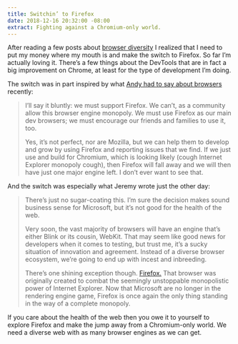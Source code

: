 ```yaml
---
title: Switchin’ to Firefox
date: 2018-12-16 20:32:00 -08:00
extract: Fighting against a Chromium-only world.
---
```


After reading a few posts about [browser diversity](https://css-tricks.com/browser-diversity-commentary-regarding-the-edge-news/) I realized that I need to put my money where my mouth is and make the switch to Firefox. So far I’m actually loving it. There’s a few things about the DevTools that are in fact a big improvement on Chrome, at least for the type of development I’m doing.

The switch was in part inspired by what [Andy had to say about browsers](https://andy-bell.design/wrote/browser-diversity/) recently:

> I’ll say it bluntly: we must support Firefox. We can’t, as a community allow this browser engine monopoly. We must use Firefox as our main dev browsers; we must encourage our friends and families to use it, too.
> 
> Yes, it’s not perfect, nor are Mozilla, but we can help them to develop and grow by using Firefox and reporting issues that we find. If we just use and build for Chromium, which is looking likely (cough Internet Explorer monopoly cough), then Firefox will fall away and we will then have just one major engine left. I don’t ever want to see that.

And the switch was especially what Jeremy wrote just the other day:

> There’s just no sugar-coating this. I’m sure the decision makes sound business sense for Microsoft, but it’s not good for the health of the web.
>
> Very soon, the vast majority of browsers will have an engine that’s either Blink or its cousin, WebKit. That may seem like good news for developers when it comes to testing, but trust me, it’s a sucky situation of innovation and agreement. Instead of a diverse browser ecosystem, we’re going to end up with incest and inbreeding.
> 
> There’s one shining exception though. [Firefox.](https://www.mozilla.org/en-US/firefox/new/) That browser was originally created to combat the seemingly unstoppable monopolistic power of Internet Explorer. Now that Microsoft are no longer in the rendering engine game, Firefox is once again the only thing standing in the way of a complete monopoly.

If you care about the health of the web then you owe it to yourself to explore Firefox and make the jump away from a Chromium-only world. We need a diverse web with as many browser engines as we can get.